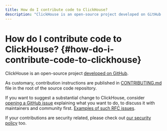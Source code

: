 ```yaml
---
title: How do I contribute code to ClickHouse?
description: "ClickHouse is an open-source project developed on GitHub. As customary, contribution instructions are published in CONTRIBUTING.md file in the root of the source code repository."
---
```


# How do I contribute code to ClickHouse? {#how-do-i-contribute-code-to-clickhouse}

ClickHouse is an open-source project [developed on GitHub](https://github.com/ClickHouse/ClickHouse).

As customary, contribution instructions are published in [CONTRIBUTING.md](https://github.com/ClickHouse/ClickHouse/blob/master/CONTRIBUTING.md) file in the root of the source code repository.

If you want to suggest a substantial change to ClickHouse, consider [opening a GitHub issue](https://github.com/ClickHouse/ClickHouse/issues/new/choose) explaining what you want to do, to discuss it with maintainers and community first. [Examples of such RFC issues](https://github.com/ClickHouse/ClickHouse/issues?q=is%3Aissue+is%3Aopen+rfc).

If your contributions are security related, please check out [our security policy](https://github.com/ClickHouse/ClickHouse/security/policy/) too.
